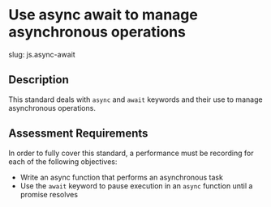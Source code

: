 
# Use async await to manage asynchronous operations

slug: js.async-await

## Description
This standard deals with `async` and `await` keywords and their use to manage asynchronous operations.

## Assessment Requirements
In order to fully cover this standard, a performance must be recording for each of the following objectives:

- Write an async function that performs an asynchronous task
- Use the `await` keyword to pause execution in an `async` function until a promise resolves
